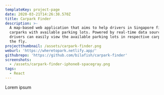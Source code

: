 ```yaml
---
templateKey: project-page
date: 2020-03-21T14:26:38.570Z
title: Carpark Finder
description: >-
  A map-based web application that aims to help drivers in Singapore find nearby
  carparks with available parking lots. Powered by real-time data sources,
  drivers can easily view the available parking lots in respective carparks on
  the fly.
projectthumbnail: /assets/carpark-finder.png
weburl: 'https://wheretopark.netlify.app/'
githubrepo: 'https://github.com/bilafish/carpark-finder'
screenshots:
  - /assets/carpark-finder-iphone8-spacegray.png
tags:
  - React
---
```


Lorem ipsum
